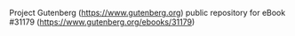 Project Gutenberg (https://www.gutenberg.org) public repository for eBook #31179 (https://www.gutenberg.org/ebooks/31179)
